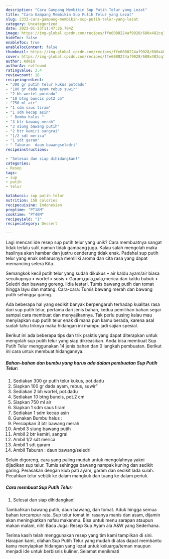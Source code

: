 ```yaml
---
description: "Cara Gampang Membikin Sup Putih Telur yang Lezat"
title: "Cara Gampang Membikin Sup Putih Telur yang Lezat"
slug: 2333-cara-gampang-membikin-sup-putih-telur-yang-lezat
category: Uncategorized
date: 2023-01-23T11:47:26.704Z
image: https://img-global.cpcdn.com/recipes/ffe6088224af9028/680x482cq70/sup-putih-telur-foto-resep-utama.jpg
hideToc: false
enableToc: true
enableTocContent: false
thumbnail: https://img-global.cpcdn.com/recipes/ffe6088224af9028/680x482cq70/sup-putih-telur-foto-resep-utama.jpg
cover: https://img-global.cpcdn.com/recipes/ffe6088224af9028/680x482cq70/sup-putih-telur-foto-resep-utama.jpg
author: Admin
authorAv: notfound
ratingvalue: 3.4
reviewcount: 18
recipeingredient:
- "300 gr putih telur kukus potdadu"
- "100 gr dada ayam rebus suwir"
- "2 bh wortel potdadu"
- "10 btng buncis pot2 cm"
- "750 ml air"
- "1 sdm saus tiram"
- "1 sdm kecap asin"
- " Bumbu halus "
- "3 btr bawang merah"
- "3 siung bawang putih"
- "2 btr kemiri sangrai"
- "1/2 sdt merica"
- "1 sdt garam"
- " Taburan  daun bawangseledri"
recipeinstructions:

- "Selesai dan siap dihidangkan!"
categories:
- Resep
tags:
- sup
- putih
- telur

katakunci: sup putih telur 
nutrition: 158 calories
recipecuisine: Indonesian
preptime: "PT18M"
cooktime: "PT48M"
recipeyield: "1"
recipecategory: Dessert

---
```





Lagi mencari ide resep sup putih telur yang unik? Cara membuatnya sangat tidak terlalu sulit namun tidak gampang juga. Kalau salah mengolah maka hasilnya akan hambar dan justru cenderung tidak enak. Padahal sup putih telur yang enak seharusnya memiliki aroma dan cita rasa yang dapat memancing selera Kita.





Semangkok kecil putih telur yang sudah dikukus • air kaldu ayam/air biasa secukupnya • wortel • sosis • Garam,gula,pala,merica dan kaldu bubuk • Seledri dan bawang goreng. lidia lestari. Tumis bawang putih dan tomat hingga layu dan matang. Cara-cara: Tumis bawang merah dan bawang putih sehingga garing.

Ada beberapa hal yang sedikit banyak berpengaruh terhadap kualitas rasa dari sup putih telur, pertama dari jenis bahan, kedua pemilihan bahan segar sampai cara membuat dan menyajikannya. Tak perlu pusing kalau mau menyiapkan sup putih telur enak di mana pun kamu berada, karena asal sudah tahu triknya maka hidangan ini mampu jadi sajian spesial.






Berikut ini ada beberapa tips dan trik praktis yang dapat diterapkan untuk mengolah sup putih telur yang siap dikreasikan. Anda bisa membuat Sup Putih Telur menggunakan 14 jenis bahan dan 0 langkah pembuatan. Berikut ini cara untuk membuat hidangannya.

<!--inarticleads1-->

##### Bahan-bahan dan bumbu yang harus ada dalam pembuatan Sup Putih Telur:

1. Sediakan 300 gr putih telur kukus, pot.dadu
1. Siapkan 100 gr dada ayam, rebus, suwir&#34;
1. Sediakan 2 bh wortel, pot.dadu
1. Sediakan 10 btng buncis, pot.2 cm
1. Siapkan 750 ml air
1. Siapkan 1 sdm saus tiram
1. Sediakan 1 sdm kecap asin
1. Gunakan  Bumbu halus :
1. Persiapkan 3 btr bawang merah
1. Ambil 3 siung bawang putih
1. Ambil 2 btr kemiri, sangrai
1. Ambil 1/2 sdt merica
1. Ambil 1 sdt garam
1. Ambil  Taburan : daun bawang/seledri


Selain digoreng, cara yang paling mudah untuk mengolahnya yakni dijadikan sup telur. Tumis sehingga bawang nampak kuning dan sedikit garing. Perasakan dengan kiub pati ayam, garam dan sedikit lada sulah. Pecahkan telur sebijik ke dalam mangkuk dan tuang ke dalam periuk. 

<!--inarticleads2-->

##### Cara membuat Sup Putih Telur:


1. Selesai dan siap dihidangkan!

Tambahkan bawang putih, daun bawang, dan tomat. Aduk hingga semua bahan tercampur rata. Sup telur tomat ini rasanya manis dan asam, dijamin akan meningkatkan nafsu makanmu. Bisa untuk menu sarapan ataupun makan malam, nih! Baca Juga: Resep Sup Ayam ala A&amp;W yang Sederhana. 

Terima kasih telah menggunakan resep yang tim kami tampilkan di sini. Harapan kami, olahan Sup Putih Telur yang mudah di atas dapat membantu kamu menyiapkan hidangan yang lezat untuk keluarga/teman maupun menjadi ide untuk berbisnis kuliner. Selamat menikmati
